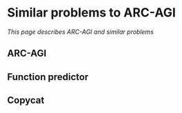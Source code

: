 # Similar problems to ARC-AGI

*This page describes ARC-AGI and similar problems*

## ARC-AGI

## Function predictor

## Copycat
